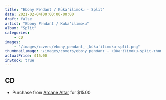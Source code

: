 ```yaml
---
title: "Ebony Pendant / Kūka'ilimoku - Split"
date: 2021-02-04T00:00:00-00:00
draft: false
artist: "Ebony Pendant / Kūka'ilimoku"
album: "Split"
categories:
    - CD
images:
    - "/images/covers/ebony_pendant_-_kūka'ilimoku-split.png"
thumbnailImage: "/images/covers/ebony_pendant_-_kūka'ilimoku-split-thumb.png"
actualPrice: $15.00
inStock: true
---
```


## CD
* Purchase from [Arcane Altar](https://arcanealtar.bigcartel.com/product/ebony-pendant-kuka-ilimoku-split-cd) for $15.00

